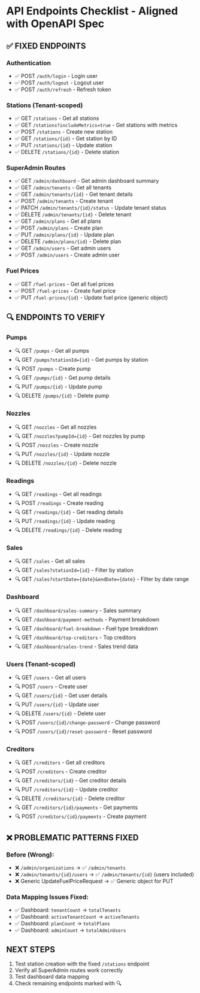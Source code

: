 
# API Endpoints Checklist - Aligned with OpenAPI Spec

## ✅ FIXED ENDPOINTS

### Authentication
- ✅ POST `/auth/login` - Login user
- ✅ POST `/auth/logout` - Logout user
- ✅ POST `/auth/refresh` - Refresh token

### Stations (Tenant-scoped)
- ✅ GET `/stations` - Get all stations
- ✅ GET `/stations?includeMetrics=true` - Get stations with metrics
- ✅ POST `/stations` - Create new station
- ✅ GET `/stations/{id}` - Get station by ID
- ✅ PUT `/stations/{id}` - Update station
- ✅ DELETE `/stations/{id}` - Delete station

### SuperAdmin Routes
- ✅ GET `/admin/dashboard` - Get admin dashboard summary
- ✅ GET `/admin/tenants` - Get all tenants
- ✅ GET `/admin/tenants/{id}` - Get tenant details
- ✅ POST `/admin/tenants` - Create tenant
- ✅ PATCH `/admin/tenants/{id}/status` - Update tenant status
- ✅ DELETE `/admin/tenants/{id}` - Delete tenant
- ✅ GET `/admin/plans` - Get all plans
- ✅ POST `/admin/plans` - Create plan
- ✅ PUT `/admin/plans/{id}` - Update plan
- ✅ DELETE `/admin/plans/{id}` - Delete plan
- ✅ GET `/admin/users` - Get admin users
- ✅ POST `/admin/users` - Create admin user

### Fuel Prices
- ✅ GET `/fuel-prices` - Get all fuel prices
- ✅ POST `/fuel-prices` - Create fuel price
- ✅ PUT `/fuel-prices/{id}` - Update fuel price (generic object)

## 🔍 ENDPOINTS TO VERIFY

### Pumps
- 🔍 GET `/pumps` - Get all pumps
- 🔍 GET `/pumps?stationId={id}` - Get pumps by station
- 🔍 POST `/pumps` - Create pump
- 🔍 GET `/pumps/{id}` - Get pump details
- 🔍 PUT `/pumps/{id}` - Update pump
- 🔍 DELETE `/pumps/{id}` - Delete pump

### Nozzles
- 🔍 GET `/nozzles` - Get all nozzles
- 🔍 GET `/nozzles?pumpId={id}` - Get nozzles by pump
- 🔍 POST `/nozzles` - Create nozzle
- 🔍 PUT `/nozzles/{id}` - Update nozzle
- 🔍 DELETE `/nozzles/{id}` - Delete nozzle

### Readings
- 🔍 GET `/readings` - Get all readings
- 🔍 POST `/readings` - Create reading
- 🔍 GET `/readings/{id}` - Get reading details
- 🔍 PUT `/readings/{id}` - Update reading
- 🔍 DELETE `/readings/{id}` - Delete reading

### Sales
- 🔍 GET `/sales` - Get all sales
- 🔍 GET `/sales?stationId={id}` - Filter by station
- 🔍 GET `/sales?startDate={date}&endDate={date}` - Filter by date range

### Dashboard
- 🔍 GET `/dashboard/sales-summary` - Sales summary
- 🔍 GET `/dashboard/payment-methods` - Payment breakdown
- 🔍 GET `/dashboard/fuel-breakdown` - Fuel type breakdown
- 🔍 GET `/dashboard/top-creditors` - Top creditors
- 🔍 GET `/dashboard/sales-trend` - Sales trend data

### Users (Tenant-scoped)
- 🔍 GET `/users` - Get all users
- 🔍 POST `/users` - Create user
- 🔍 GET `/users/{id}` - Get user details
- 🔍 PUT `/users/{id}` - Update user
- 🔍 DELETE `/users/{id}` - Delete user
- 🔍 POST `/users/{id}/change-password` - Change password
- 🔍 POST `/users/{id}/reset-password` - Reset password

### Creditors
- 🔍 GET `/creditors` - Get all creditors
- 🔍 POST `/creditors` - Create creditor
- 🔍 GET `/creditors/{id}` - Get creditor details
- 🔍 PUT `/creditors/{id}` - Update creditor
- 🔍 DELETE `/creditors/{id}` - Delete creditor
- 🔍 GET `/creditors/{id}/payments` - Get payments
- 🔍 POST `/creditors/{id}/payments` - Create payment

## ❌ PROBLEMATIC PATTERNS FIXED

### Before (Wrong):
- ❌ `/admin/organizations` → ✅ `/admin/tenants`
- ❌ `/admin/tenants/{id}/users` → ✅ `/admin/tenants/{id}` (users included)
- ❌ Generic UpdateFuelPriceRequest → ✅ Generic object for PUT

### Data Mapping Issues Fixed:
- ✅ Dashboard: `tenantCount` → `totalTenants`
- ✅ Dashboard: `activeTenantCount` → `activeTenants`
- ✅ Dashboard: `planCount` → `totalPlans`
- ✅ Dashboard: `adminCount` → `totalAdminUsers`

## NEXT STEPS
1. Test station creation with the fixed `/stations` endpoint
2. Verify all SuperAdmin routes work correctly
3. Test dashboard data mapping
4. Check remaining endpoints marked with 🔍
